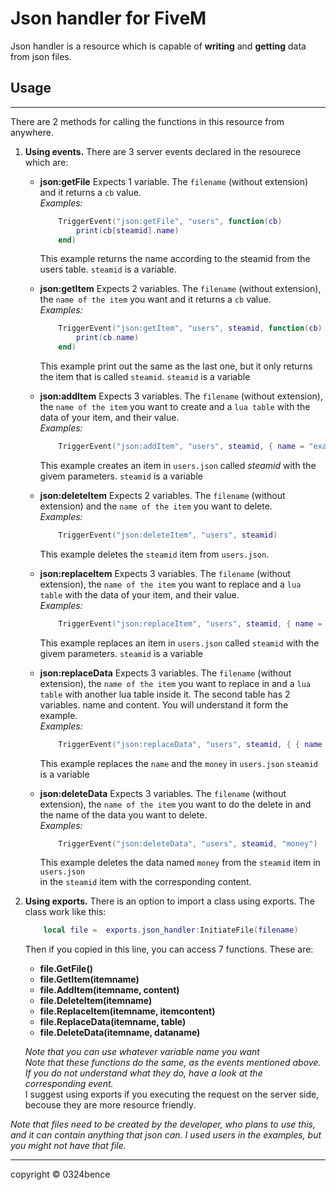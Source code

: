 # Json handler for FiveM

Json handler is a resource which is capable of **writing** and **getting** data from json files.

## Usage
---
There are 2 methods for calling the functions in this resource from anywhere.

1.   **Using events.** There are 3 server events declared in the resourece which are:
        - **json:getFile** Expects 1 variable. The `filename` (without extension) and it returns a `cb` value.  
            *Examples:*
            ```lua
                TriggerEvent("json:getFile", "users", function(cb)
                    print(cb[steamid].name)
                end)
            ```
            This example returns the name according to the steamid from the users table. `steamid` is a variable.

        - **json:getItem** Expects 2 variables. The `filename` (without extension), the `name of the item` you want and it returns a `cb` value.  
            *Examples:*
            ```lua
                TriggerEvent("json:getItem", "users", steamid, function(cb)
                    print(cb.name)
                end)
            ```
            This example print out the same as the last one, but it only returns the item that is called `steamid`. `steamid` is a variable

        - **json:addItem** Expects 3 variables. The `filename` (without extension), the `name of the item` you want to create and a `lua table` with the data of your item, and their value.  
            *Examples:*
            ```lua
                TriggerEvent("json:addItem", "users", steamid, { name = "example", example = 5 })
            ```
            This example creates an item in `users.json` called *steamid* with the givem parameters. `steamid` is a variable

        - **json:deleteItem** Expects 2 variables. The `filename` (without extension) and the `name of the item` you want to delete.  
            *Examples:*
            ```lua
                TriggerEvent("json:deleteItem", "users", steamid)
            ```
            This example deletes the `steamid` item from `users.json`.

        - **json:replaceItem** Expects 3 variables. The `filename` (without extension), the `name of the item` you want to replace and a `lua table` with the data of your item, and their value.  
            *Examples:*
            ```lua
                TriggerEvent("json:replaceItem", "users", steamid, { name = "example", example = 6 })
            ```
            This example replaces an item in `users.json` called `steamid` with the givem parameters. `steamid` is a variable

        - **json:replaceData** Expects 3 variables. The `filename` (without extension), the `name of the item` you want to replace in and a `lua table` with another lua table inside it. The second table has 2 variables. name and content. You will understand it form the example.  
            *Examples:*
            ```lua
                TriggerEvent("json:replaceData", "users", steamid, { { name = "name", content = "bence" }, { name = "money", content= 10 } })
            ```
            This example replaces the `name` and the `money` in `users.json` 
        `steamid` is a variable
        
        - **json:deleteData** Expects 3 variables. The `filename` (without extension), the `name of the item` you want to do the delete in and the name of the data you want to delete.  
            *Examples:*
            ```lua
                TriggerEvent("json:deleteData", "users", steamid, "money")
            ```
            This example deletes the data named `money` from the `steamid` item in `users.json`  
            in the `steamid` item with the corresponding content.  
2. **Using exports.** There is an option to import a class using exports.
    The class work like this:
    ```lua
        local file =  exports.json_handler:InitiateFile(filename)
    ```
    Then if you copied in this line, you can access 7 functions. These are:
    - **file.GetFile()**
    - **file.GetItem(itemname)**
    - **file.AddItem(itemname, content)** 
    - **file.DeleteItem(itemname)**
    - **file.ReplaceItem(itemname, itemcontent)**
    - **file.ReplaceData(itemname, table)**
    - **file.DeleteData(itemname, dataname)**

    *Note that you can use whatever variable name you want*   
    *Note that these functions do the same, as the events mentioned above. If you do not understand what they do, have a look at the corresponding event.*   
    I suggest using exports if you executing the request on the server side, becouse they are more resource friendly.

*Note that files need to be created by the developer, who plans to use this, and it can contain anything that json can. I used users in the examples, but you might not have that file.*

---
copyright © 0324bence 
